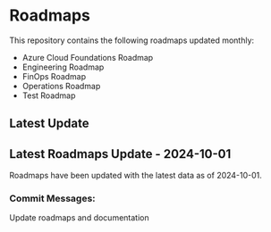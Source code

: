 # Roadmaps
This repository contains the following roadmaps updated monthly:
- Azure Cloud Foundations Roadmap
- Engineering Roadmap
- FinOps Roadmap
- Operations Roadmap
- Test Roadmap
## Latest Update
## Latest Roadmaps Update - 2024-10-01
Roadmaps have been updated with the latest data as of 2024-10-01.

### Commit Messages:
Update roadmaps and documentation
